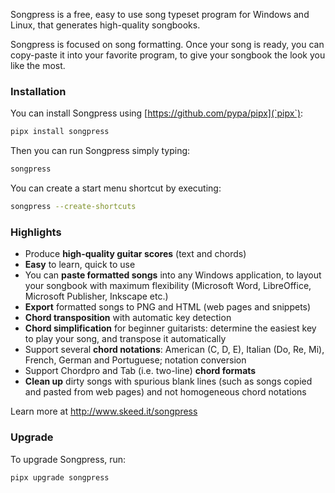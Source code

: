 Songpress is a free, easy to use song typeset program for Windows and Linux, that generates high-quality songbooks.

Songpress is focused on song formatting. Once your song is ready, you can copy-paste it into your favorite program, to give your songbook the look you like the most.


### Installation

You can install Songpress using [https://github.com/pypa/pipx](`pipx`):

```bash
pipx install songpress
```

Then you can run Songpress simply typing:

```bash
songpress
```

You can create a start menu shortcut by executing:

```bash
songpress --create-shortcuts
```


### Highlights

- Produce **high-quality guitar scores** (text and chords)
- **Easy** to learn, quick to use
- You can **paste formatted songs** into any Windows application, to layout your songbook with maximum flexibility (Microsoft Word, LibreOffice, Microsoft Publisher, Inkscape etc.)
- **Export** formatted songs to PNG and HTML (web pages and snippets)
- **Chord transposition** with automatic key detection
- **Chord simplification** for beginner guitarists: determine the easiest key to play your song, and transpose it automatically
- Support several **chord notations**: American (C, D, E), Italian (Do, Re, Mi), French, German and Portuguese; notation conversion
- Support Chordpro and Tab (i.e. two-line) **chord formats**
- **Clean up** dirty songs with spurious blank lines (such as songs copied and pasted from web pages) and not homogeneous chord notations

Learn more at http://www.skeed.it/songpress


### Upgrade

To upgrade Songpress, run:

```bash
pipx upgrade songpress
```
